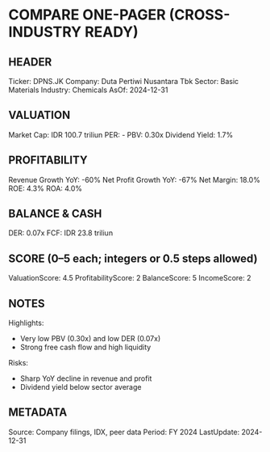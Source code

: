 # COMPARE ONE-PAGER (CROSS-INDUSTRY READY)

## HEADER
Ticker: DPNS.JK
Company: Duta Pertiwi Nusantara Tbk
Sector: Basic Materials
Industry: Chemicals
AsOf: 2024-12-31

## VALUATION
Market Cap: IDR 100.7 triliun
PER: -
PBV: 0.30x
Dividend Yield: 1.7%

## PROFITABILITY
Revenue Growth YoY: -60%
Net Profit Growth YoY: -67%
Net Margin: 18.0%
ROE: 4.3%
ROA: 4.0%

## BALANCE & CASH
DER: 0.07x
FCF: IDR 23.8 triliun

## SCORE (0–5 each; integers or 0.5 steps allowed)
ValuationScore: 4.5
ProfitabilityScore: 2
BalanceScore: 5
IncomeScore: 2

## NOTES
Highlights:
- Very low PBV (0.30x) and low DER (0.07x)
- Strong free cash flow and high liquidity

Risks:
- Sharp YoY decline in revenue and profit
- Dividend yield below sector average

## METADATA
Source: Company filings, IDX, peer data
Period: FY 2024
LastUpdate: 2024-12-31